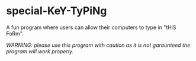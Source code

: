 # special-KeY-TyPiNg
A fun program where users can allow their computers to type in "tHiS FoRm".

_WARNING: please use this program with caution as it is not garaunteed the program will work properly._ 
